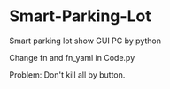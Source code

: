 # Smart-Parking-Lot
Smart parking lot show GUI PC by python 

Change fn and fn_yaml in Code.py


Problem:
Don't kill all by button. 
